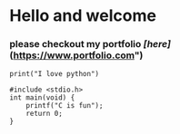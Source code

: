 # Hello and welcome
### please checkout my portfolio *[here]*(https://www.portfolio.com")
~~~~~~
print("I love python")
~~~~~~
~~~~
#include <stdio.h>
int main(void) {
    printf("C is fun");
    return 0;
}
~~~~
